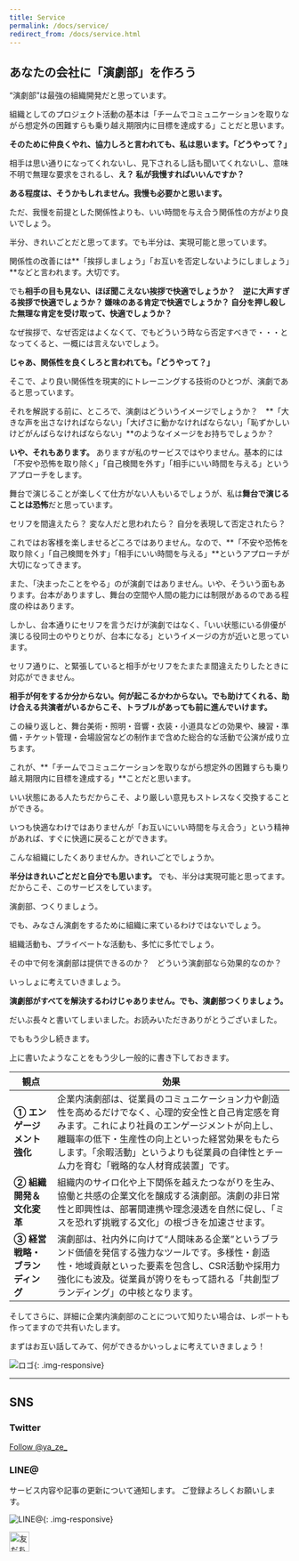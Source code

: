 ```yaml
---
title: Service
permalink: /docs/service/
redirect_from: /docs/service.html
---
```



## あなたの会社に「演劇部」を作ろう

“演劇部”は最強の組織開発だと思っています。

組織としてのプロジェクト活動の基本は「チームでコミュニケーションを取りながら想定外の困難すらも乗り越え期限内に目標を達成する」ことだと思います。

**そのために仲良くやれ、協力しろと言われても、私は思います。「どうやって？」**

相手は思い通りになってくれないし、見下されるし話も聞いてくれないし、意味不明で無理な要求をされるし、**え？ 私が我慢すればいいんですか？**

**ある程度は、そうかもしれません。我慢も必要かと思います。**

ただ、我慢を前提とした関係性よりも、いい時間を与え合う関係性の方がより良いでしょう。

半分、きれいごとだと思ってます。でも半分は、実現可能と思っています。

関係性の改善には**「挨拶しましょう」「お互いを否定しないようにしましょう」**などと言われます。大切です。

でも**相手の目も見ない、ほぼ聞こえない挨拶で快適でしょうか？　逆に大声すぎる挨拶で快適でしょうか？ 嫌味のある肯定で快適でしょうか？ 自分を押し殺した無理な肯定を受け取って、快適でしょうか？**

なぜ挨拶で、なぜ否定はよくなくて、でもどういう時なら否定すべきで・・・となってくると、一概には言えないでしょう。

**じゃあ、関係性を良くしろと言われても。「どうやって？」**

そこで、より良い関係性を現実的にトレーニングする技術のひとつが、演劇であると思っています。

それを解説する前に、ところで、演劇はどういうイメージでしょうか？　**「大きな声を出さなければならない」「大げさに動かなければならない」「恥ずかしいけどがんばらなければならない」**のようなイメージをお持ちでしょうか？

**いや、それもあります。** ありますが私のサービスではやりません。基本的には「不安や恐怖を取り除く」「自己検閲を外す」「相手にいい時間を与える」というアプローチをします。

舞台で演じることが楽しくて仕方がない人もいるでしょうが、私は**舞台で演じることは恐怖**だと思っています。

セリフを間違えたら？ 変な人だと思われたら？ 自分を表現して否定されたら？

これではお客様を楽しませるどころではありません。なので、**「不安や恐怖を取り除く」「自己検閲を外す」「相手にいい時間を与える」**というアプローチが大切になってきます。

また、「決まったことをやる」のが演劇ではありません。いや、そういう面もあります。台本がありますし、舞台の空間や人間の能力には制限があるのである程度の枠はあります。

しかし、台本通りにセリフを言うだけが演劇ではなく、「いい状態にいる俳優が演じる役同士のやりとりが、台本になる」というイメージの方が近いと思っています。

セリフ通りに、と緊張していると相手がセリフをたまたま間違えたりしたときに対応ができません。

**相手が何をするか分からない。何が起こるかわからない。でも助けてくれる、助け合える共演者がいるからこそ、トラブルがあっても前に進んでいけます。**

この繰り返しと、舞台美術・照明・音響・衣装・小道具などの効果や、練習・準備・チケット管理・会場設営などの制作まで含めた総合的な活動で公演が成り立ちます。

これが、**「チームでコミュニケーションを取りながら想定外の困難すらも乗り越え期限内に目標を達成する」**ことだと思います。

いい状態にある人たちだからこそ、より厳しい意見もストレスなく交換することができる。

いつも快適なわけではありませんが「お互いにいい時間を与え合う」という精神があれば、すぐに快適に戻ることができます。

こんな組織にしたくありませんか。きれいごとでしょうか。

**半分はきれいごとだと自分でも思います。** でも、半分は実現可能と思ってます。だからこそ、このサービスをしています。

演劇部、つくりましょう。

でも、みなさん演劇をするために組織に来ているわけではないでしょう。

組織活動も、プライベートな活動も、多忙に多忙でしょう。

その中で何を演劇部は提供できるのか？　どういう演劇部なら効果的なのか？

いっしょに考えていきましょう。

**演劇部がすべてを解決するわけじゃありません。でも、演劇部つくりましょう。**

だいぶ長々と書いてしまいました。お読みいただきありがとうございました。

でももう少し続きます。

上に書いたようなことをもう少し一般的に書き下しておきます。

| 観点                     | 効果 |
|--------------------------|------------------------|
| **① エンゲージメント強化** | 企業内演劇部は、従業員のコミュニケーション力や創造性を高めるだけでなく、心理的安全性と自己肯定感を育みます。これにより社員のエンゲージメントが向上し、離職率の低下・生産性の向上といった経営効果をもたらします。「余暇活動」というよりも従業員の自律性とチーム力を育む「戦略的な人材育成装置」です。 |
| **② 組織開発＆文化変革** | 組織内のサイロ化や上下関係を越えたつながりを生み、協働と共感の企業文化を醸成する演劇部。演劇の非日常性と即興性は、部署間連携や理念浸透を自然に促し、「ミスを恐れず挑戦する文化」の根づきを加速させます。 |
| **③ 経営戦略・ブランディング** | 演劇部は、社内外に向けて“人間味ある企業”というブランド価値を発信する強力なツールです。多様性・創造性・地域貢献といった要素を包含し、CSR活動や採用力強化にも波及。従業員が誇りをもって語れる「共創型ブランディング」の中核となります。 |

そしてさらに、詳細に企業内演劇部のことについて知りたい場合は、レポートも作ってますので共有いたします。

まずはお互い話してみて、何ができるかいっしょに考えていきましょう！

![ロゴ]({{site.baseurl}}/img/logo_01.png){: .img-responsive}

 

---
## SNS

### Twitter

<a href="https://twitter.com/ya_ze_?ref_src=twsrc%5Etfw" class="twitter-follow-button" data-show-count="false">Follow @ya_ze_</a><script async src="https://platform.twitter.com/widgets.js" charset="utf-8"></script>


### LINE@

サービス内容や記事の更新について通知します。
ご登録よろしくお願いします。

![LINE@]({{site.baseurl}}/img/lineat.png){: .img-responsive}

<a href="https://line.me/R/ti/p/%40tqt3140x"><img height="36" border="0" alt="友だち追加" src="https://scdn.line-apps.com/n/line_add_friends/btn/ja.png"></a>



